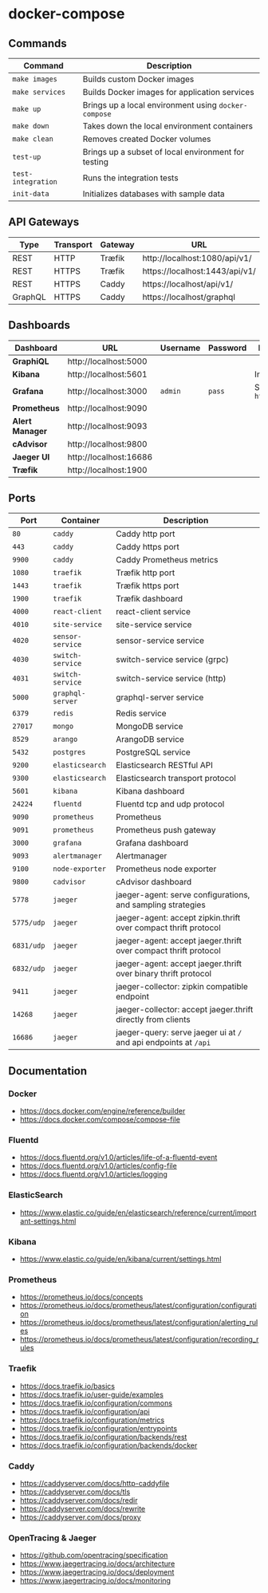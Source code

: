 # docker-compose

## Commands

| Command            | Description                                          |
|--------------------|------------------------------------------------------|
| `make images`      | Builds custom Docker images                          |
| `make services`    | Builds Docker images for application services        |
| `make up`          | Brings up a local environment using `docker-compose` |
| `make down`        | Takes down the local environment containers          |
| `make clean`       | Removes created Docker volumes                       |
| `test-up`          | Brings up a subset of local environment for testing  |
| `test-integration` | Runs the integration tests                           |
| `init-data`        | Initializes databases with sample data               |

## API Gateways

| Type    | Transport | Gateway | URL                            |
| --------|-----------|---------|--------------------------------|
| REST    | HTTP      | Træfik  | http://localhost:1080/api/v1/  |
| REST    | HTTPS     | Træfik  | https://localhost:1443/api/v1/ |
| REST    | HTTPS     | Caddy   | https://localhost/api/v1/      |
| GraphQL | HTTPS     | Caddy   | https://localhost/graphql      |


## Dashboards

| Dashboard         | URL                    | Username | Password | Required Information             |
|-------------------|------------------------|----------|----------|----------------------------------|
| **GraphiQL**      | http://localhost:5000  |          |          |                                  |
| **Kibana**        | http://localhost:5601  |          |          | Index Pattern: `fluentd`         |
| **Grafana**       | http://localhost:3000  | `admin`  | `pass`   | Source: `http://prometheus:9090` |
| **Prometheus**    | http://localhost:9090  |          |          |                                  |
| **Alert Manager** | http://localhost:9093  |          |          |                                  |
| **cAdvisor**      | http://localhost:9800  |          |          |                                  |
| **Jaeger UI**     | http://localhost:16686 |          |          |                                  |
| **Træfik**        | http://localhost:1900  |          |          |                                  |

## Ports

| Port       | Container        | Description                                                      |
|------------|------------------|------------------------------------------------------------------|
| `80`       | `caddy`          | Caddy http port                                                  |
| `443`      | `caddy`          | Caddy https port                                                 |
| `9900`     | `caddy`          | Caddy Prometheus metrics                                         |
| `1080`     | `traefik`        | Træfik http port                                                 |
| `1443`     | `traefik`        | Træfik https port                                                |
| `1900`     | `traefik`        | Træfik dashboard                                                 |
| `4000`     | `react-client`   | react-client service                                             |
| `4010`     | `site-service`   | site-service service                                             |
| `4020`     | `sensor-service` | sensor-service service                                           |
| `4030`     | `switch-service` | switch-service service (grpc)                                    |
| `4031`     | `switch-service` | switch-service service (http)                                    |
| `5000`     | `graphql-server` | graphql-server service                                           |
| `6379`     | `redis`          | Redis service                                                    |
| `27017`    | `mongo`          | MongoDB service                                                  |
| `8529`     | `arango`         | ArangoDB service                                                 |
| `5432`     | `postgres`       | PostgreSQL service                                               |
| `9200`     | `elasticsearch`  | Elasticsearch RESTful API                                        |
| `9300`     | `elasticsearch`  | Elasticsearch transport protocol                                 |
| `5601`     | `kibana`         | Kibana dashboard                                                 |
| `24224`    | `fluentd`        | Fluentd tcp and udp protocol                                     |
| `9090`     | `prometheus`     | Prometheus                                                       |
| `9091`     | `prometheus`     | Prometheus push gateway                                          |
| `3000`     | `grafana`        | Grafana dashboard                                                |
| `9093`     | `alertmanager`   | Alertmanager                                                     |
| `9100`     | `node-exporter`  | Prometheus node exporter                                         |
| `9800`     | `cadvisor`       | cAdvisor dashboard                                               |
| `5778`     | `jaeger`         | jaeger-agent: serve configurations, and sampling strategies      |
| `5775/udp` | `jaeger`         | jaeger-agent: accept zipkin.thrift over compact thrift protocol  |
| `6831/udp` | `jaeger`         | jaeger-agent: accept jaeger.thrift over compact thrift protocol  |
| `6832/udp` | `jaeger`         | jaeger-agent: accept jaeger.thrift over binary thrift protocol   |
| `9411`     | `jaeger`         | jaeger-collector: zipkin compatible endpoint                     |
| `14268`    | `jaeger`         | jaeger-collector: accept jaeger.thrift directly from clients     |
| `16686`    | `jaeger`         | jaeger-query: serve jaeger ui at `/` and api endpoints at `/api` |

## Documentation

### Docker

  - https://docs.docker.com/engine/reference/builder
  - https://docs.docker.com/compose/compose-file

### Fluentd

  - https://docs.fluentd.org/v1.0/articles/life-of-a-fluentd-event
  - https://docs.fluentd.org/v1.0/articles/config-file
  - https://docs.fluentd.org/v1.0/articles/logging

### ElasticSearch

  - https://www.elastic.co/guide/en/elasticsearch/reference/current/important-settings.html

### Kibana

  - https://www.elastic.co/guide/en/kibana/current/settings.html

### Prometheus

  - https://prometheus.io/docs/concepts
  - https://prometheus.io/docs/prometheus/latest/configuration/configuration
  - https://prometheus.io/docs/prometheus/latest/configuration/alerting_rules
  - https://prometheus.io/docs/prometheus/latest/configuration/recording_rules

### Traefik

  - https://docs.traefik.io/basics
  - https://docs.traefik.io/user-guide/examples
  - https://docs.traefik.io/configuration/commons
  - https://docs.traefik.io/configuration/api
  - https://docs.traefik.io/configuration/metrics
  - https://docs.traefik.io/configuration/entrypoints
  - https://docs.traefik.io/configuration/backends/rest
  - https://docs.traefik.io/configuration/backends/docker

### Caddy

  - https://caddyserver.com/docs/http-caddyfile
  - https://caddyserver.com/docs/tls
  - https://caddyserver.com/docs/redir
  - https://caddyserver.com/docs/rewrite
  - https://caddyserver.com/docs/proxy
  
### OpenTracing & Jaeger

  - https://github.com/opentracing/specification
  - https://www.jaegertracing.io/docs/architecture
  - https://www.jaegertracing.io/docs/deployment
  - https://www.jaegertracing.io/docs/monitoring
